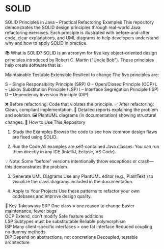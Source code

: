 # SOLID
SOLID Principles in Java – Practical Refactoring Examples
This repository demonstrates the SOLID design principles through real-world Java refactoring exercises. Each principle is illustrated with before-and-after code, clear explanations, and UML diagrams to help developers understand why and how to apply SOLID in practice.

📚 What is SOLID?
SOLID is an acronym for five key object-oriented design principles introduced by Robert C. Martin ("Uncle Bob"). These principles help create software that is:

Maintainable
Testable
Extensible
Resilient to change
The five principles are:

S – Single Responsibility Principle (SRP)
O – Open/Closed Principle (OCP)
L – Liskov Substitution Principle (LSP)
I – Interface Segregation Principle (ISP)
D – Dependency Inversion Principle (DIP)


❌ Before refactoring: Code that violates the principle.
✅ After refactoring: Clean, compliant implementation.
📄 Detailed reports explaining the problem and solution.
🖼️ PlantUML diagrams (in documentation) showing structural changes.
🚀 How to Use This Repository
1. Study the Examples
Browse the code to see how common design flaws are fixed using SOLID.

2. Run the Code
All examples are self-contained Java classes. You can run them directly in any IDE (IntelliJ, Eclipse, VS Code).

💡 Note: Some "before" versions intentionally throw exceptions or crash—this demonstrates the problem. 

3. Generate UML Diagrams
Use any PlantUML editor (e.g., PlantText ) to visualize the class diagrams included in the documentation.

4. Apply to Your Projects
Use these patterns to refactor your own codebases and improve design quality.  

📝 Key Takeaways
SRP
One class = one reason to change
Easier maintenance, fewer bugs  
OCP
Extend, don’t modify
Safe feature additions  
LSP
Subtypes must be substitutable
Reliable polymorphism  
ISP
Many client-specific interfaces > one fat interface
Reduced coupling, no dummy methods  
DIP
Depend on abstractions, not concretions
Decoupled, testable architecture  